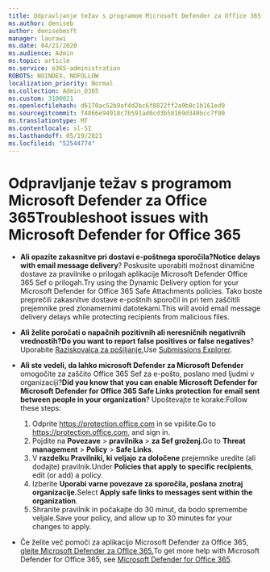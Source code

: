 ```yaml
---
title: Odpravljanje težav s programom Microsoft Defender za Office 365
ms.author: deniseb
author: denisebmsft
manager: laurawi
ms.date: 04/21/2020
ms.audience: Admin
ms.topic: article
ms.service: o365-administration
ROBOTS: NOINDEX, NOFOLLOW
localization_priority: Normal
ms.collection: Admin_O365
ms.custom: 3100021
ms.openlocfilehash: d6170ac52b9af4d2bc6f8822ff2a9b8c1b161ed9
ms.sourcegitcommit: f4866e94918c7b591ad0cd3b58169d340bcc7f00
ms.translationtype: MT
ms.contentlocale: sl-SI
ms.lasthandoff: 05/19/2021
ms.locfileid: "52544774"
---
```

# <a name="troubleshoot-issues-with-microsoft-defender-for-office-365"></a><span data-ttu-id="ecea0-102">Odpravljanje težav s programom Microsoft Defender za Office 365</span><span class="sxs-lookup"><span data-stu-id="ecea0-102">Troubleshoot issues with Microsoft Defender for Office 365</span></span>

- <span data-ttu-id="ecea0-103">**Ali opazite zakasnitve pri dostavi e-poštnega sporočila?**</span><span class="sxs-lookup"><span data-stu-id="ecea0-103">**Notice delays with email message delivery**?</span></span> <span data-ttu-id="ecea0-104">Poskusite uporabiti možnost dinamične dostave za pravilnike o prilogah aplikacije Microsoft Defender Office 365 Sef o prilogah.</span><span class="sxs-lookup"><span data-stu-id="ecea0-104">Try using the Dynamic Delivery option for your Microsoft Defender for Office 365 Safe Attachments policies.</span></span> <span data-ttu-id="ecea0-105">Tako boste preprečili zakasnitve dostave e-poštnih sporočil in pri tem zaščitili prejemnike pred zlonamernimi datotekami.</span><span class="sxs-lookup"><span data-stu-id="ecea0-105">This will avoid email message delivery delays while protecting recipients from malicious files.</span></span>
- <span data-ttu-id="ecea0-106">**Ali želite poročati o napačnih pozitivnih ali neresničnih negativnih vrednostih?**</span><span class="sxs-lookup"><span data-stu-id="ecea0-106">**Do you want to report false positives or false negatives**?</span></span> <span data-ttu-id="ecea0-107">Uporabite [Raziskovalca za pošiljanje.](https://protection.office.com/reportsubmission)</span><span class="sxs-lookup"><span data-stu-id="ecea0-107">Use [Submissions Explorer](https://protection.office.com/reportsubmission).</span></span>
- <span data-ttu-id="ecea0-108">**Ali ste vedeli, da lahko microsoft Defender za Microsoft Defender** omogočite za zaščito Office 365 Sef za e-pošto, poslano med ljudmi v organizaciji?</span><span class="sxs-lookup"><span data-stu-id="ecea0-108">**Did you know that you can enable Microsoft Defender for Microsoft Defender for Office 365 Safe Links protection for email sent between people in your organization**?</span></span> <span data-ttu-id="ecea0-109">Upoštevajte te korake:</span><span class="sxs-lookup"><span data-stu-id="ecea0-109">Follow these steps:</span></span>
    1. <span data-ttu-id="ecea0-110">Odprite https://protection.office.com in se vpišite.</span><span class="sxs-lookup"><span data-stu-id="ecea0-110">Go to https://protection.office.com, and sign in.</span></span>
    2. <span data-ttu-id="ecea0-111">Pojdite na **Povezave**  >  **pravilnika**  >  **za Sef groženj.**</span><span class="sxs-lookup"><span data-stu-id="ecea0-111">Go to **Threat management** > **Policy** > **Safe Links**.</span></span>
    3. <span data-ttu-id="ecea0-112">V **razdelku Pravilniki, ki veljajo za določene** prejemnike uredite (ali dodajte) pravilnik.</span><span class="sxs-lookup"><span data-stu-id="ecea0-112">Under **Policies that apply to specific recipients**, edit (or add) a policy.</span></span>
    4. <span data-ttu-id="ecea0-113">Izberite **Uporabi varne povezave za sporočila, poslana znotraj organizacije.**</span><span class="sxs-lookup"><span data-stu-id="ecea0-113">Select **Apply safe links to messages sent within the organization**.</span></span>
    5. <span data-ttu-id="ecea0-114">Shranite pravilnik in počakajte do 30 minut, da bodo spremembe veljale.</span><span class="sxs-lookup"><span data-stu-id="ecea0-114">Save your policy, and allow up to 30 minutes for your changes to apply.</span></span>

- <span data-ttu-id="ecea0-115">Če želite več pomoči za aplikacijo Microsoft Defender za Office 365, [glejte Microsoft Defender za Office 365.](/microsoft-365/security/office-365-security/office-365-atp)</span><span class="sxs-lookup"><span data-stu-id="ecea0-115">To get more help with Microsoft Defender for Office 365, see [Microsoft Defender for Office 365](/microsoft-365/security/office-365-security/office-365-atp).</span></span>